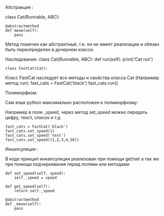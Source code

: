 Абстракция :

class Cat(Runnable, ABC):


    @abstractmethod
    def meow(self):
        pass

Метод помечен как абстрактный, т.е. он не имеет реализации и обязан 
быть переопределен в дочернем классе.

Наследование: 
    class Cat(Runnable, ABC):
         def run(self):
            print('Cat run')
        
    class FastCat(Cat):
        
Класс FastCat наследует все методы и свойства класса Cat (Например метод
run): 
    fast_cats = FastCat('black')
    fast_cats.run()

Полиморфизм:

Сам язык python максимально расположен к полиморфизму: 

Например в поле _speed, через метод set_speed можно передать цифру, текст, список и т.д

    fast_cats = FastCat('black')
    fast_cats.set_speed(1)
    fast_cats.set_speed('text')
    fast_cats.set_speed([1,2,3,4,56])

Инкапсуляция : 

В коде принцип инкапсуляции реализован при помощи get/set 
а так же при помощи подчеркивания перед полями или методами

    def set_speed(self, speed):
        self._speed = speed

    def get_speed(self):
        return self._speed

    @abstractmethod
    def _meow(self):
        pass
